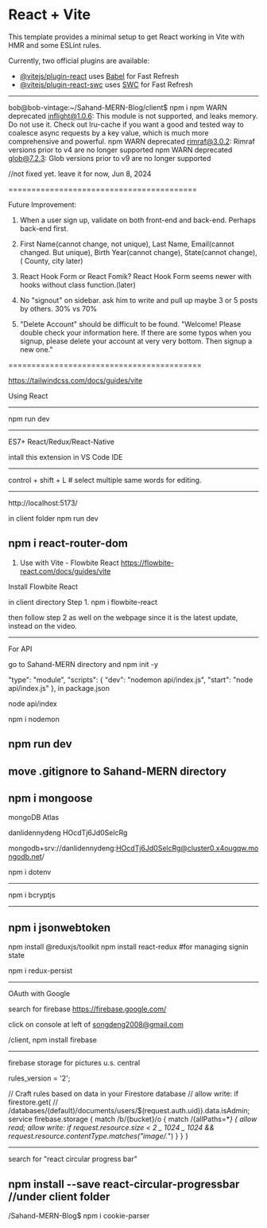 # React + Vite

This template provides a minimal setup to get React working in Vite with HMR and some ESLint rules.

Currently, two official plugins are available:

- [@vitejs/plugin-react](https://github.com/vitejs/vite-plugin-react/blob/main/packages/plugin-react/README.md) uses [Babel](https://babeljs.io/) for Fast Refresh
- [@vitejs/plugin-react-swc](https://github.com/vitejs/vite-plugin-react-swc) uses [SWC](https://swc.rs/) for Fast Refresh

---

bob@bob-vintage:~/Sahand-MERN-Blog/client$ npm i
npm WARN deprecated inflight@1.0.6: This module is not supported, and leaks memory. Do not use it. Check out lru-cache if you want a good and tested way to coalesce async requests by a key value, which is much more comprehensive and powerful.
npm WARN deprecated rimraf@3.0.2: Rimraf versions prior to v4 are no longer supported
npm WARN deprecated glob@7.2.3: Glob versions prior to v9 are no longer supported

//not fixed yet. leave it for now, Jun 8, 2024

=========================================

Future Improvement:

1. When a user sign up, validate on both front-end and back-end. Perhaps back-end first.

2. First Name(cannot change, not unique), Last Name, Email(cannot changed. But unique), Birth Year(cannot change), State(cannot change),( County, city later)

3. React Hook Form or React Fomik? React Hook Form seems newer with hooks without class function.(later)

4. No "signout" on sidebar. ask him to write and pull up maybe 3 or 5 posts by others. 30% vs 70%

5. "Delete Account" should be difficult to be found. "Welcome! Please double check your information here. If there are some typos when you signup, please delete your account at very very bottom. Then signup a new one."

==========================================

https://tailwindcss.com/docs/guides/vite

Using React

---

npm run dev

---

ES7+ React/Redux/React-Native

intall this extension in VS Code IDE

---

control + shift + L # select multiple same words for editing.

---

http://localhost:5173/

in client folder
npm run dev

## npm i react-router-dom

1. Use with Vite - Flowbite React
   https://flowbite-react.com/docs/guides/vite

Install Flowbite React

in client directory
Step 1. npm i flowbite-react

then follow step 2 as well on the webpage since it is the latest update, instead on the video.

---

For API

go to Sahand-MERN directory and
npm init -y

"type": "module",
"scripts": {
"dev": "nodemon api/index.js",
"start": "node api/index.js"
},
in package.json

node api/index

npm i nodemon

## npm run dev

## move .gitignore to Sahand-MERN directory

## npm i mongoose

mongoDB Atlas

danlidennydeng
HOcdTj6Jd0SelcRg

mongodb+srv://danlidennydeng:HOcdTj6Jd0SelcRg@cluster0.x4ougqw.mongodb.net/

npm i dotenv

---

npm i bcryptjs

---

## npm i jsonwebtoken

npm install @reduxjs/toolkit
npm install react-redux
#for managing signin state

npm i redux-persist

---

OAuth with Google

search for firebase
https://firebase.google.com/

click on console at left of songdeng2008@gmail.com

/client, npm install firebase

---

firebase storage for pictures
u.s. central

rules_version = '2';

// Craft rules based on data in your Firestore database
// allow write: if firestore.get(
// /databases/(default)/documents/users/$(request.auth.uid)).data.isAdmin;
service firebase.storage {
match /b/{bucket}/o {
match /{allPaths=\*_} {
allow read;
allow write: if request.resource.size < 2 _ 1024 _ 1024 &&
request.resource.contentType.matches("image/._")
}
}
}

---

search for "react circular progress bar"

## npm install --save react-circular-progressbar //under client folder

/Sahand-MERN-Blog$ npm i cookie-parser
